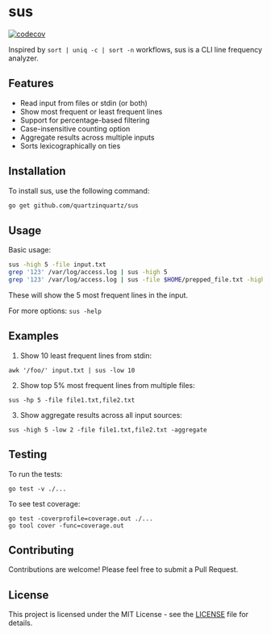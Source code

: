 # sus

[![codecov](https://codecov.io/github/quartzinquartz/sus/graph/badge.svg?token=3ONODB7RK5)](https://codecov.io/github/quartzinquartz/sus)

Inspired by `sort | uniq -c | sort -n` workflows, sus is a CLI line frequency analyzer.

## Features

- Read input from files or stdin (or both)
- Show most frequent or least frequent lines
- Support for percentage-based filtering
- Case-insensitive counting option
- Aggregate results across multiple inputs
- Sorts lexicographically on ties

## Installation

To install sus, use the following command:

```bash
go get github.com/quartzinquartz/sus
```

## Usage

Basic usage:

```bash
sus -high 5 -file input.txt
grep '123' /var/log/access.log | sus -high 5
grep '123' /var/log/access.log | sus -file $HOME/prepped_file.txt -high 5 --aggregate
```
These will show the 5 most frequent lines in the input.

For more options: `sus -help`

## Examples

1. Show 10 least frequent lines from stdin:
```
awk '/foo/' input.txt | sus -low 10
```
2. Show top 5% most frequent lines from multiple files:
```
sus -hp 5 -file file1.txt,file2.txt
```
3. Show aggregate results across all input sources:
```
sus -high 5 -low 2 -file file1.txt,file2.txt -aggregate
```

## Testing

To run the tests:
```
go test -v ./...
```

To see test coverage:
```
go test -coverprofile=coverage.out ./...
go tool cover -func=coverage.out
```

## Contributing

Contributions are welcome! Please feel free to submit a Pull Request.

## License

This project is licensed under the MIT License - see the [LICENSE](LICENSE) file for details.
